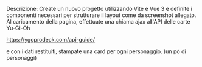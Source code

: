 Descrizione:
Create un nuovo progetto utilizzando Vite e Vue 3 e definite i componenti necessari per strutturare il layout come da screenshot allegato.
Al caricamento della pagina, effettuate una chiama ajax all'API delle carte Yu-Gi-Oh

https://ygoprodeck.com/api-guide/

e con i dati restituiti, stampate una card per ogni personaggio.  (un pò di personaggi)